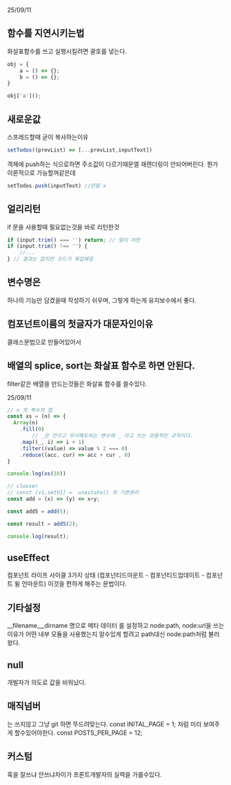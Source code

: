 25/09/11
## 함수를  지연시키는법
화살표함수를 쓰고 실행시킬려면 괄호를  넣는다.
```js
obj = {
	a = () => {};
	b = () => {};
}

obj['a'](); 
```

## 새로운값
스프레드할때 굳이 복사하는이유
 ```js
 setTodos((prevList) => [...prevList,inputText])
 ```
 객체에 push하는 식으로하면 주소값이 다르기때문엘 재렌더링이 안되어버린다. 뭔가 이론적으로 가능할꺼같은데
 ```js
 setTodos.push(inputText) //안됨 x
 ```
## 얼리리턴
if 문을 사용할때 필요없는것을 바로 리턴한것
```js
if (input.trim() === '') return; // 얼리 리턴
if (input.trim() !== '') {
	//...
} // 결과는 없지만 코드가 복잡해짐
```

## 변수명은
하나의 기능만 담겼을때 작성하기 쉬우며, 그렇게 하는게 유지보수에서 좋다.

## 컴포넌트이름의 첫글자가 대문자인이유
클래스문법으로 만들어있어서

## 배열의 splice, sort는 화살표 함수로 하면 안된다.
filter같은 배열을 만드는것들은 화살표 함수를 쓸수있다.

25/09/11
```js
// n 의 짝수의 합
const xs = (n) => {
  Array(n)
    .fill(0)
		// _은 안쓰고 무시해도되는 변수에 _ 라고 쓰는 관용적인 규칙이다.
    .map((_, i) => i + 1)
    .filter((value) => value % 2 === 0)
    .reduce((acc, cur) => acc + cur , 0)
}

console.log(xs(10))

// clouser
// const [v1,setV1] =  usestate() 의 기본원리
const add = (x) => (y) => x+y;

const add5 = add(5);

const result = add5(2);

console.log(result);
```

## useEffect
컴포넌트 라이프 사이클 3가지 상태 (컴포넌티드마운트 - 컴포넌티드업데이트 - 컴포넌트 윌 언마운트)
이것을 편하게 해주는 문법이다.

## 기타설정
__filename,__dirname 명으로 메타 데이터 를 설정하고
node:path,  node:url을 쓰는이유가 어떤 내부 모듈을 사용했는지 알수있게 할려고  path대신 node:path처럼 불러왔다.

## null
개발자가 의도로 값을 비워났다.

## 매직넘버
는 쓰지않고  그냥  git 하면 뚜드려맞는다.
const INITAL_PAGE = 1; 처럼 미리 보여주게 할수있어야한다.
const POSTS_PER_PAGE = 12;

##  커스텀
훅을 잘쓰냐 안쓰냐차이가  프론트개발자의  실력을 가를수있다.